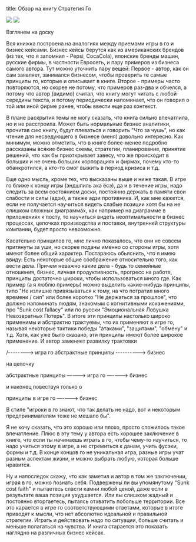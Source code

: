 title: Обзор на книгу Стратегия Го

![](/static/img/619iQK9ktzc.jpg)
![](/static/img/fYBL3d5fr-Y.jpg)

Взглянем на доску

Вся книжка построена на аналогиях между приемами игры в го и бизнес кейсами. Бизнес кейсы берутся как из американских брендов (из тех, что я запомнил - Pepsi, CocaCola), японские бренды машин, русские фирмы, в частности Евросeть, и пару примеров из бизнеса самого автора. Тут можно уточнить пару вещей:
Первое - автор, как он сам заявляет, занимался бизнесом, чтобы проверить те самые принципы го, которые и описывает в книге.
Второе - примеры часто повторяются, но скорее не потому, что примеров раз-два и обчелся, а потому что автор (видимо) считал, что книгу могут читать с любой середины текста, и потому периодически напоминает, что он говорил о той или иной фирме ранее, чтобы ввести еще раз контекст.

В плане раскрытия темы не могу сказать, что книга сильно впечатлила, но и не расстроила. Может быть нормальные бизнес аналитики, прочитав сию книгу, будут плеваться и говорить "Что за чушь", но как чтение для несведующего в бизнесе (меня) довольно интересно. Как минимум, можно отметить, что в книге более-менее подробно рассказаны всякие бизнес схемы, стратегии, планирование, принятие решений, что как бы приоткрывает завесу, что же происходит в больших и не очень больших корпорациях и фирмах, почему кто-то обанкротился, а кто-то смог выжить в период кризиса и т.д.

Еще одно мысль, кроме тех, что высказаны выше и ниже такая. В игре го ближе к концу игры (эндшпиль ака ёсэ), да и в течение игры, надо следить за всем состоянием доски, постоянно держать в памяти свои слабости и силы (адзи), а также адзи противника. И, как мне кажется, если не получается научиться видеть слабые позиции хотя бы на не слишком сложных диаграммах, как например на диаграмме в приложениях к посту, то научиться видеть неоптимальности в бизнес процессах, цепочках производства и поставки, внутренней структуры компании, будет просто невозможно.

Касательно принципов го, мне лично показалось, что они не совсем притянуты за уши, но скорее поданы именно со стороны игры, хотя имеют более общий характер. Постараюсь обьяснить, что я имею ввиду:
Есть некоторые общие соображение относительно того, как вести дела. Причем неважно какие дела - будь то семейные отношения, бизнес, личная продуктивность, прогресс на работе, принципы достаточно широки, чтобы использоваться много где. Как пример (а я люблю примеры) можно выделить какие-нибудь принципы, типо "Не излишне привязываться к тому, на что потратил много времени / сил" или более коротко "Не держаться за прошлое", что должно напоминать людям, знакомым с когнитивными искажениями, про "Sunk cost fallacy" или по русски "Эмоциональная Ловушка Невозвратных Потерь". В итоге эти принципы настолько широко применимы и абстрактно трактуемы, что их применяют в игре го, называя некоторые тактики победы "атаками", "защитами", "обмену" и т.д. Хотя, как уже было сказано, эти принципы имеют более широкое применение. И автор заменяет развилку трактовки

/--------> игра го
абстрактные принципы
\----------> бизнес

на цепочку

абстрактные принципы —---> игра го —----> бизнес

и наконец повествуя только о

принципы в игре го —----> бизнес

В стиле "игроки в го знают, что так делать не надо, вот и некоторым предпринимателям тоже не мешало бы".

Я не хочу сказать, что это хорошо или плохо, просто сложилось такое впечатление. Плюс в эту тему у автора есть хорошее заключение в книге, что если ты начинаешь играть в го, чтобы чему-то научиться, то надо учиться этому в игре, а не стремиться к данам, учить фусэки, формы и т.д. В конце концов го не уникальная игра, разные игры учат разным аспектам жизни, и можно выбрать любую, которая больше нравится.

Ну и напоследок скажу, что как заметил и автор в том же заключении, играя в го, можно познать себя. Подвержены ли вы упомянутому "Sunk cost faith" и пытаетесь спасти камни любой ценой, даже если в результате ваша позиция ухудшается. Или вы слишком жадный и постоянно вторгаетесь, пытаясь отхватить побольше территории. Все это карается в игре го соответствующими ответами, которые в итоге приводят к мысли, что нет абсолютно идеальной и правильной стратегии. Играть и действовать надо по ситуации, больше считать и меньше полагаться на чувства. И книга старается это показать наглядно на различных бизнес кейсах.
